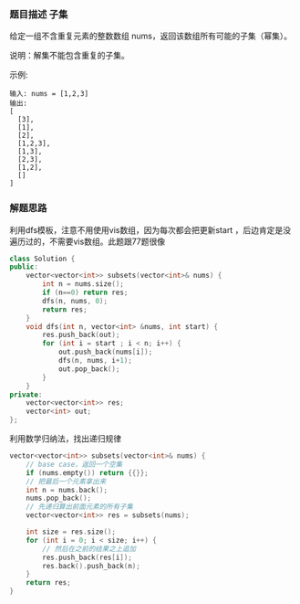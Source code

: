 ### 题目描述 子集

给定一组不含重复元素的整数数组 nums，返回该数组所有可能的子集（幂集）。

说明：解集不能包含重复的子集。

示例:
```
输入: nums = [1,2,3]
输出:
[
  [3],
  [1],
  [2],
  [1,2,3],
  [1,3],
  [2,3],
  [1,2],
  []
]
```
### 解题思路
利用dfs模板，注意不用使用vis数组，因为每次都会把更新start ，后边肯定是没遍历过的，不需要vis数组。此题跟77题很像

```c++
class Solution {
public:
    vector<vector<int>> subsets(vector<int>& nums) {
        int n = nums.size();
        if (n==0) return res;
        dfs(n, nums, 0);
        return res;
    }
    void dfs(int n, vector<int> &nums, int start) {
        res.push_back(out);
        for (int i = start ; i < n; i++) {
            out.push_back(nums[i]);
            dfs(n, nums, i+1);
            out.pop_back();
        }
    }
private:
    vector<vector<int>> res;
    vector<int> out;
};
```
利用数学归纳法，找出递归规律
```c++
vector<vector<int>> subsets(vector<int>& nums) {
    // base case，返回一个空集
    if (nums.empty()) return {{}};
    // 把最后一个元素拿出来
    int n = nums.back();
    nums.pop_back();
    // 先递归算出前面元素的所有子集
    vector<vector<int>> res = subsets(nums);

    int size = res.size();
    for (int i = 0; i < size; i++) {
        // 然后在之前的结果之上追加
        res.push_back(res[i]);
        res.back().push_back(n);
    }
    return res;
}
```
